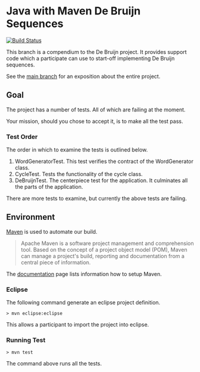 Java with Maven De Bruijn Sequences
===================================

[![Build Status](https://secure.travis-ci.org/dvberkel/debruijn.png?branch=java-maven-finished)](http://travis-ci.org/dvberkel/debruijn)

This branch is a compendium to the De Bruijn project. It provides
support code which a participate can use to start-off implementing De
Bruijn sequences.

See the [main branch](https://github.com/dvberkel/debruijn "Main Branch") 
for an exposition about the entire project.

Goal
----

The project has a number of tests. All of which are failing at the
moment.

Your mission, should you chose to accept it, is to make all the test pass.

### Test Order

The order in which to examine the tests is outlined below.

1. WordGeneratorTest. This test verifies the contract of the WordGenerator class.
2. CycleTest. Tests the functionality of the cycle class.
3. DeBruijnTest. The centerpiece test for the application. It
   culminates all the parts of the application.  

There are more tests to examine, but currently the above tests are failing.

Environment
-----------

[Maven](http://maven.apache.org/ "Homepage of Maven") is used to
automate our build.

> Apache Maven is a software project management and comprehension
> tool. Based on the concept of a project object model (POM), Maven
> can manage a project's build, reporting and documentation from a
> central piece of information.

The [documentation](http://maven.apache.org/users/index.html "Information how to setup Maven")
page lists information how to setup Maven.

### Eclipse

The following command generate an eclipse project definition.

    > mvn eclipse:eclipse

This allows a participant to import the project into eclipse.

### Running Test

    > mvn test

The command above runs all the tests.
